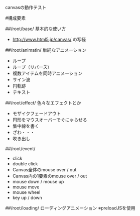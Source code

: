 canvasの動作テスト

#構成要素

##/root/base/
基本的な使い方

* http://www.html5.jp/canvas/ の写経

##/root/animatin/
単純なアニメーション

* ループ
* ループ（リバース）
* 複数アイテムを同時アニメーション
* サイン波
* 円軌跡
* テキスト

##/root/effect/
色々なエフェクトとか

* モザイクフェードアウト
* 円形をマウスオーバーでぐにゃらせる
* 集中線を書く
* ざわ・・・
* 吹き出し

##/root/event/

* click
* double click
* Canvas全体のmouse over / out
* Canvas内の1要素のmouse over / out
* mouse down / mouse up
* mouse move
* mouse wheel
* key up / down

##/root/loading/
ローディングアニメーション
※preloadJSを使用
